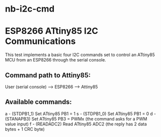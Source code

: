 # nb-i2c-cmd
ESP8266 ATtiny85 I2C Communications
===================================
This test implements a basic four I2C commands set to control an ATtiny85 MCU from an ESP8266 through the serial console.

Command path to Attiny85:
-------------------------------
User (serial console) --> ESP8266 --> Attiny85

Available commands:
-------------------
a - (STDPB1_1) Set ATtiny85 PB1 = 1
s - (STDPB1_0) Set ATtiny85 PB1 = 0
d - (STANAPB3) Set ATtiny85 PB3 = PWMx (the command asks for a PWM value input)
f - (READADC2) Read ATtiny85 ADC2 (the reply has 2 data bytes + 1 CRC byte)
